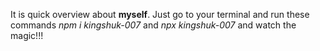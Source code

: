 It is quick overview about **myself**. 
Just go to your terminal and run these commands *npm i kingshuk-007* and *npx kingshuk-007* and watch the magic!!!
